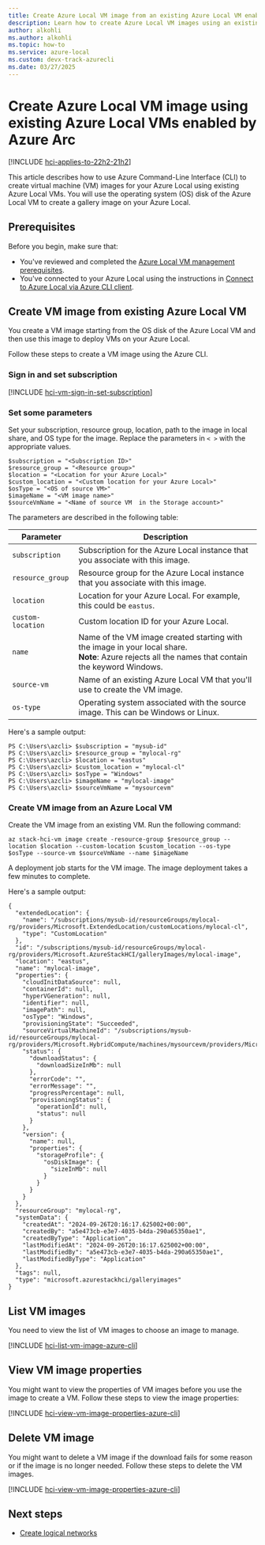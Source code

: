 ```yaml
---
title: Create Azure Local VM image from an existing Azure Local VM enabled by Azure Arc
description: Learn how to create Azure Local VM images using an existing Azure Local VM enabled by Azure Arc via Azure CLI.
author: alkohli
ms.author: alkohli
ms.topic: how-to
ms.service: azure-local
ms.custom: devx-track-azurecli
ms.date: 03/27/2025
---
```


# Create Azure Local VM image using existing Azure Local VMs enabled by Azure Arc

[!INCLUDE [hci-applies-to-22h2-21h2](../includes/hci-applies-to-23h2.md)]

This article describes how to use Azure Command-Line Interface (CLI) to create virtual machine (VM) images for your Azure Local using existing Azure Local VMs. You will use the operating system (OS) disk of the Azure Local VM to create a gallery image on your Azure Local.

## Prerequisites

Before you begin, make sure that:

- You've reviewed and completed the [Azure Local VM management prerequisites](./azure-arc-vm-management-prerequisites.md).
- You've connected to your Azure Local using the instructions in [Connect to Azure Local via Azure CLI client](./azure-arc-vm-management-prerequisites.md#azure-command-line-interface-cli-requirements).


## Create VM image from existing Azure Local VM

You create a VM image starting from the OS disk of the Azure Local VM and then use this image to deploy VMs on your Azure Local.

Follow these steps to create a VM image using the Azure CLI.

### Sign in and set subscription

[!INCLUDE [hci-vm-sign-in-set-subscription](../includes/hci-vm-sign-in-set-subscription.md)]

### Set some parameters

Set your subscription, resource group, location, path to the image in local share, and OS type for the image. Replace the parameters in `< >` with the appropriate values.

```azurecli
$subscription = "<Subscription ID>"
$resource_group = "<Resource group>"
$location = "<Location for your Azure Local>"
$custom_location = "<Custom location for your Azure Local>"
$osType = "<OS of source VM>"
$imageName = "<VM image name>"
$sourceVmName = "<Name of source VM  in the Storage account>"
```

The parameters are described in the following table:

| Parameter        | Description                                                                                |
|------------------|--------------------------------------------------------------------------------------------|
| `subscription`   | Subscription for the Azure Local instance that you associate with this image.        |
| `resource_group` | Resource group for the Azure Local instance that you associate with this image.        |
| `location`       | Location for your Azure Local. For example, this could be `eastus`. |
| `custom-location`| Custom location ID for your Azure Local.  |
| `name`           | Name of the VM image created starting with the image in your local share. <br> **Note**: Azure rejects all the names that contain the keyword Windows. |
| `source-vm`      | Name of an existing Azure Local VM that you'll use to create the VM image. |
| `os-type`        | Operating system associated with the source image. This can be Windows or Linux.           |

Here's a sample output:

```
PS C:\Users\azcli> $subscription = "mysub-id"
PS C:\Users\azcli> $resource_group = "mylocal-rg"
PS C:\Users\azcli> $location = "eastus"
PS C:\Users\azcli> $custom_location = "mylocal-cl"
PS C:\Users\azcli> $osType = "Windows"
PS C:\Users\azcli> $imageName = "mylocal-image"
PS C:\Users\azcli> $sourceVmName = "mysourcevm"
```

### Create VM image from an Azure Local VM


Create the VM image from an existing VM. Run the following command:

```azurecli
az stack-hci-vm image create -resource-group $resource_group --location $location --custom-location $custom_location --os-type $osType --source-vm $sourceVmName --name $imageName
```

A deployment job starts for the VM image. The image deployment takes a few minutes to complete.

Here's a sample output:

```
{
  "extendedLocation": {
    "name": "/subscriptions/mysub-id/resourceGroups/mylocal-rg/providers/Microsoft.ExtendedLocation/customLocations/mylocal-cl",
    "type": "CustomLocation"
  },
  "id": "/subscriptions/mysub-id/resourceGroups/mylocal-rg/providers/Microsoft.AzureStackHCI/galleryImages/mylocal-image",
  "location": "eastus",
  "name": "mylocal-image",
  "properties": {
    "cloudInitDataSource": null,
    "containerId": null,
    "hyperVGeneration": null,
    "identifier": null,
    "imagePath": null,
    "osType": "Windows",
    "provisioningState": "Succeeded",
    "sourceVirtualMachineId": "/subscriptions/mysub-id/resourceGroups/mylocal-rg/providers/Microsoft.HybridCompute/machines/mysourcevm/providers/Microsoft.AzureStackHCI/virtualMachineInstances/default",
    "status": {
      "downloadStatus": {
        "downloadSizeInMb": null
      },
      "errorCode": "",
      "errorMessage": "",
      "progressPercentage": null,
      "provisioningStatus": {
        "operationId": null,
        "status": null
      }
    },
    "version": {
      "name": null,
      "properties": {
        "storageProfile": {
          "osDiskImage": {
            "sizeInMb": null
          }
        }
      }
    }
  },
  "resourceGroup": "mylocal-rg",
  "systemData": {
    "createdAt": "2024-09-26T20:16:17.625002+00:00",
    "createdBy": "a5e473cb-e3e7-4035-b4da-290a65350ae1",
    "createdByType": "Application",
    "lastModifiedAt": "2024-09-26T20:16:17.625002+00:00",
    "lastModifiedBy": "a5e473cb-e3e7-4035-b4da-290a65350ae1",
    "lastModifiedByType": "Application"
  },
  "tags": null,
  "type": "microsoft.azurestackhci/galleryimages"
}
```

## List VM images

You need to view the list of VM images to choose an image to manage.

[!INCLUDE [hci-list-vm-image-azure-cli](../includes/hci-list-vm-image-azure-cli.md)]

## View VM image properties

You might want to view the properties of VM images before you use the image to create a VM. Follow these steps to view the image properties:

[!INCLUDE [hci-view-vm-image-properties-azure-cli](../includes/hci-view-vm-image-properties-azure-cli.md)]


## Delete VM image

You might want to delete a VM image if the download fails for some reason or if the image is no longer needed. Follow these steps to delete the VM images.

[!INCLUDE [hci-view-vm-image-properties-azure-cli](../includes/hci-delete-vm-image-azure-cli.md)]

## Next steps

- [Create logical networks](./create-virtual-networks.md)
